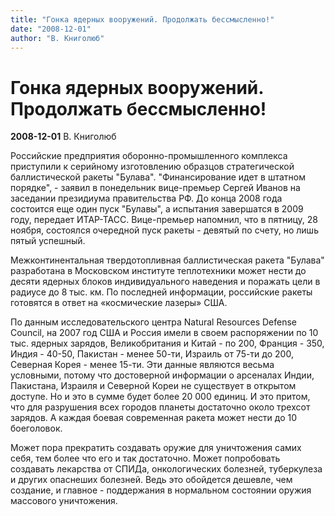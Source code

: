 ```yaml
---
title: "Гонка ядерных вооружений. Продолжать бессмысленно!"
date: "2008-12-01"
author: "В. Книголюб"
---
```


# Гонка ядерных вооружений. Продолжать бессмысленно!

**2008-12-01** В. Книголюб

Российские предприятия оборонно-промышленного комплекса приступили к серийному изготовлению образцов стратегической баллистической ракеты "Булава". "Финансирование идет в штатном порядке", - заявил в понедельник вице-премьер Сергей Иванов на заседании президиума правительства РФ. До конца 2008 года состоится еще один пуск "Булавы", а испытания завершатся в 2009 году, передает ИТАР-ТАСС. Вице-премьер напомнил, что в пятницу, 28 ноября, состоялся очередной пуск ракеты - девятый по счету, но лишь пятый успешный.

Межконтинентальная твердотопливная баллистическая ракета "Булава" разработана в Московском институте теплотехники может нести до десяти ядерных блоков индивидуального наведения и поражать цели в радиусе до 8 тыс. км. По последней информации, российские ракеты готовятся в ответ на «космические лазеры» США.

По данным исследовательского центра Natural Resources Defense Council, на 2007 год США и Россия имели в своем распоряжении по 10 тыс. ядерных зарядов, Великобритания и Китай - по 200, Франция - 350, Индия - 40-50, Пакистан - менее 50-ти, Израиль от 75-ти до 200, Северная Корея - менее 15-ти. Эти данные являются весьма условными, потому что достоверной информации о арсеналах Индии, Пакистана, Израиля и Северной Кореи не существует в открытом доступе. Но и это в сумме будет более 20 000 единиц. И это притом, что для разрушения всех городов планеты достаточно около трехсот зарядов. А каждая боевая современная ракета может нести до 10 боеголовок.

Может пора прекратить создавать оружие для уничтожения самих себя, тем более что его и так достаточно. Может попробовать создавать лекарства от СПИДа, онкологических болезней, туберкулеза и других опаснеших болезней. Ведь это обойдется дешевле, чем создание, и главное - поддержания в нормальном состоянии оружия массового уничтожения.